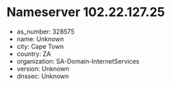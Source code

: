 # Nameserver 102.22.127.25

* as_number: 328575
* name: Unknown
* city: Cape Town
* country: ZA
* organization: SA-Domain-InternetServices
* version: Unknown
* dnssec: Unknown
